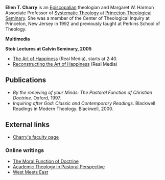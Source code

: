 **Ellen T. Charry** is an
[Episcopalian](Episcopalian "Episcopalian") theologian and Margaret
W. Harmon Associate Professor of
[Systematic Theology](Systematic_Theology "Systematic Theology") at
[Princeton Theological Seminary](Princeton_Theological_Seminary "Princeton Theological Seminary").
She was a member of the Center of Theological Inquiry at Princeton,
New Jersey in 1992 and previously taught at Perkins School of
Theology.

**Multimedia**

**Stob Lectures at Calvin Seminary, 2005**

-   [The Art of Happiness](http://www.calvinseminary.edu/lectures/archive1222.ram)
    (Real Media), starts at 2:40.
-   [Reconstructing the Art of Happiness](http://www.calvinseminary.edu/lectures/archive1223.ram)
    (Real Media)

## Publications

-   *By the renewing of your Minds: The Pastoral Function of Christian Doctrine*.
    Oxford, 1997.
-   *Inquiring after God: Classic and Contemporary Readings*.
    Blackwell Readings in Modern Theology. Blackwell, 2000.

## External links

-   [Charry's faculty page](http://www.ptsem.edu/PTS_People/Faculty01/charry.htm)

### Online writings

-   [The Moral Function of Doctrine](http://theologytoday.ptsem.edu/apr1992/v49-1-article3.htm)
-   [Academic Theology in Pastoral Perspective](http://theologytoday.ptsem.edu/apr1993/v50-1-article9.htm)
-   [West Meets East](http://www.saintaidan.ca/eastwest.html)




